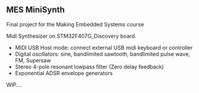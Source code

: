 ## MES MiniSynth

Final project for the Making Embedded Systems course

Midi Synthesizer on STM32F407G_Discovery board.
- MIDI USB Host mode: connect external USB midi keyboard or controller
- Digital oscillators: sine, bandlimited sawtooth, bandlimited pulse wave, FM, Supersaw
- Stereo 4-pole resonant lowpass filter (Zero delay feedback)
- Exponential ADSR envelope generators

WIP....